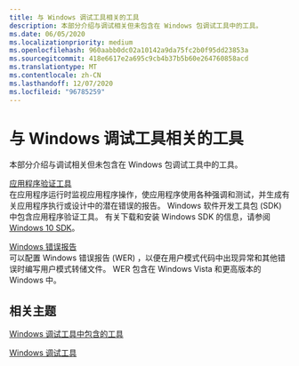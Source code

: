 ```yaml
---
title: 与 Windows 调试工具相关的工具
description: 本部分介绍与调试相关但未包含在 Windows 包调试工具中的工具。
ms.date: 06/05/2020
ms.localizationpriority: medium
ms.openlocfilehash: 960aabb0dc02a10142a9da75fc2b0f95dd23853a
ms.sourcegitcommit: 418e6617e2a695c9cb4b37b5b60e264760858acd
ms.translationtype: MT
ms.contentlocale: zh-CN
ms.lasthandoff: 12/07/2020
ms.locfileid: "96785259"
---
```

# <a name="tools-related-to-debugging-tools-for-windows"></a>与 Windows 调试工具相关的工具

本部分介绍与调试相关但未包含在 Windows 包调试工具中的工具。

[应用程序验证工具](../devtest/application-verifier.md)  
在应用程序运行时监视应用程序操作，使应用程序使用各种强调和测试，并生成有关应用程序执行或设计中的潜在错误的报告。 Windows 软件开发工具包 (SDK) 中包含应用程序验证工具。 有关下载和安装 Windows SDK 的信息，请参阅 [Windows 10 SDK](https://developer.microsoft.com/windows/downloads/windows-10-sdk/)。

[Windows 错误报告](windows-error-reporting.md)  
可以配置 Windows 错误报告 (WER) ，以便在用户模式代码中出现异常和其他错误时编写用户模式转储文件。 WER 包含在 Windows Vista 和更高版本的 Windows 中。

## <a name="related-topics"></a>相关主题

[Windows 调试工具中包含的工具](extra-tools.md)

[Windows 调试工具](index.md)
